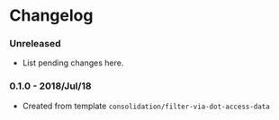 # Changelog

### Unreleased

* List pending changes here.

### 0.1.0 - 2018/Jul/18

* Created from template `consolidation/filter-via-dot-access-data`

